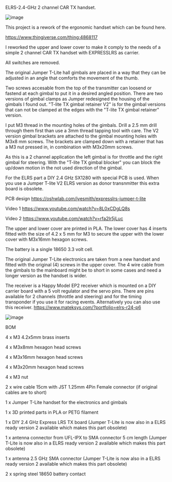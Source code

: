 ELRS-2.4-GHz 2 channel CAR TX handset.

![image](https://user-images.githubusercontent.com/17322922/181484705-b0a37a05-1376-4b9f-a9f9-ba5dee9704e3.png)

This project is a rework of the ergonomic handset which can be found here.

https://www.thingiverse.com/thing:4868117

I reworked the upper and lower cover to make it comply to the needs of a simple 2 channel CAR TX handset with EXPRESSLRS as carrier.

All switches are removed.

The original Jumper T-Lite hall gimbals are placed in a way that they can be adjusted in an angle that comforts the movement of the thumb.

Two screws accesable from the top of the transmitter can loosend or fastend at each gimbal to put it in a desired angled position.
There are two versions of gimbal clamps as Jumper redesigned the housing of the gimbals I found out.
"T-lite TX gimbal retainer V2" is for the gimbal versions that can not be clamped at the edges with the "T-lite TX gimbal retainer" version.

I put M3 thread in the mounting holes of the gimbals. Drill a 2.5 mm drill through them first than use a 3mm thread tapping tool with care.
The V2 version gimbal brackets are attached to the gimbal mounting holes with M3x8 mm screws.
The brackets are clamped down with a retainer that has a M3 nut pressed in, in combination with M3x20mm screws. 

As this is a 2 channel application the left gimbal is for throttle and the right gimbal for steering.
With the "T-lite TX gimbal blocker" you can block the up/down motion in the not used direction of the gimbal.

For the ELRS part a DIY 2.4 GHz SX1280 with special PCB is used. When you use a Jumper T-lite V2 ELRS version as donor transnmitter this extra board is obsolete.

PCB design https://oshwlab.com/jyesmith/expresslrs-jumper-t-lite

Video 1 https://www.youtube.com/watch?v=8L0xCDgLQ8s

Video 2 https://www.youtube.com/watch?v=rfa2Ir5jLuc

The upper and lower cover are printed in PLA.
The lower cover has 4 inserts fitted with the size of 4.2 x 5 mm for M3 to secure the upper with the lower cover with M3x16mm hexagon screws.

The battery is a single 18650 3.3 volt cell.

The original Jumper T-Lite electronics are taken from a new handset and fitted with the original (4) screws in the upper cover.
The 4 wire cable from the gimbals to the mainboard might be to short in some cases and need a longer version as the handset is wider.

The receiver is a Happy Model EP2 receiver which is mounted on a DIY carrier board with a 5 volt regulator and the servo pins.
There are pins available for 2 channels (throttle and steering) and for the timing transponder if you use it for racing events.
Alternatively you can also use this receiver.
https://www.mateksys.com/?portfolio=elrs-r24-p6

![image](https://user-images.githubusercontent.com/17322922/181485859-2b33f0b9-06f7-442c-a66a-13e915312cab.png)

BOM

4 x M3 4.2x5mm brass inserts

4 x M3x8mm hexagon head screws

4 x M3x16mm hexagon head screws

4 x M3x20mm hexagon head screws

4 x M3 nut

2 x wire cable 15cm with JST 1.25mm 4Pin Female connector (if original cables are to short)

1 x Jumper T-Lite handset for the electronics and gimbals

1 x 3D printed parts in PLA or PETG filament

1 x DIY 2.4 GHz Express LRS TX board (Jumper T-Lite is now also in a ELRS ready version 2 available which makes this part obsolete)

1 x antenna connector from UFL-IPX to SMA connector 5 cm length (Jumper T-Lite is now also in a ELRS ready version 2 available which makes this part obsolete)

1 x antenna 2.5 GHz SMA connector (Jumper T-Lite is now also in a ELRS ready version 2 available which makes this part obsolete)

2 x spring steel 18650 battery contact
